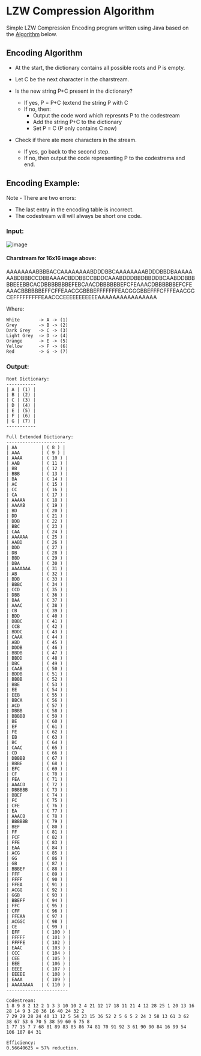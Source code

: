 # LZW Compression Algorithm

Simple LZW Compression Encoding program written using Java based on the [Algorithm](https://github.com/rossliam2212/LZWCompressionAlgorithm/blob/master/Encoding%20Algorithm.txt) below.

## Encoding Algorithm
- At the start, the dictionary contains all possible roots and P is empty.

- Let C be the next character in the charstream.

- Is the new string P+C present in the dictionary?
  - If yes, P = P+C (extend the string P with C
  - If no, then:
    - Output the code word which represnts P to the codestream
    - Add the string P+C to the dictionary
    - Set P = C (P only contains C now)
   
- Check if there ate more characters in the stream.
  - If yes, go back to the second step.
  - If no, then output the code representing P to the codestrema and end.

## Encoding Example:

Note - There are two errors:
- The last entry in the encoding table is incorrect. 
- The codestream will will always be short one code.

### Input:

![image](https://user-images.githubusercontent.com/73957889/144081434-fd6e697e-1a04-430c-9b09-fa48afa84bdb.png)

#### Charstream for 16x16 image above: 

AAAAAAAABBBBACCAAAAAAAABDDDBBCAAAAAAAABDDDBBDBAAAAAAABDBBBCCDBBAAAACBDDBBCCBDDCAAABDDDBBDBBDDBCAABDDBBBBBEEEBBCACDBBBBBBBEFEBCAACDBBBBBBEFCFEAAACDBBBBBBEFCFEAAACBBBBBBEFFCFFEAACGGBBBEFFFFFFFEACGGGBBEFFFCFFFEAACGGCEFFFFFFFFFEAACCCEEEEEEEEEEEAAAAAAAAAAAAAAAA

Where:
```
White       -> A -> (1)
Grey        -> B -> (2)
Dark Grey   -> C -> (3)
Light Grey  -> D -> (4)
Orange      -> E -> (5)
Yellow      -> F -> (6)
Red         -> G -> (7)
```

### Output:
```
Root Dictionary:
-----------
| A | (1) |
| B | (2) |
| C | (3) |
| D | (4) |
| E | (5) |
| F | (6) |
| G | (7) |
-----------

Full Extended Dictionary: 
----------------------
| AA         | ( 8 ) | 
| AAA        | ( 9 ) | 
| AAAA       | ( 10 ) | 
| AAB        | ( 11 ) | 
| BB         | ( 12 ) | 
| BBB        | ( 13 ) | 
| BA         | ( 14 ) | 
| AC         | ( 15 ) | 
| CC         | ( 16 ) | 
| CA         | ( 17 ) | 
| AAAAA      | ( 18 ) | 
| AAAAB      | ( 19 ) | 
| BD         | ( 20 ) | 
| DD         | ( 21 ) | 
| DDB        | ( 22 ) | 
| BBC        | ( 23 ) | 
| CAA        | ( 24 ) | 
| AAAAAA     | ( 25 ) | 
| AABD       | ( 26 ) | 
| DDD        | ( 27 ) | 
| DB         | ( 28 ) | 
| BBD        | ( 29 ) | 
| DBA        | ( 30 ) | 
| AAAAAAA    | ( 31 ) | 
| AB         | ( 32 ) | 
| BDB        | ( 33 ) | 
| BBBC       | ( 34 ) | 
| CCD        | ( 35 ) | 
| DBB        | ( 36 ) | 
| BAA        | ( 37 ) | 
| AAAC       | ( 38 ) | 
| CB         | ( 39 ) | 
| BDD        | ( 40 ) | 
| DBBC       | ( 41 ) | 
| CCB        | ( 42 ) | 
| BDDC       | ( 43 ) | 
| CAAA       | ( 44 ) | 
| ABD        | ( 45 ) | 
| DDDB       | ( 46 ) | 
| BBDB       | ( 47 ) | 
| BBDD       | ( 48 ) | 
| DBC        | ( 49 ) | 
| CAAB       | ( 50 ) | 
| BDDB       | ( 51 ) | 
| BBBB       | ( 52 ) | 
| BBE        | ( 53 ) | 
| EE         | ( 54 ) | 
| EEB        | ( 55 ) | 
| BBCA       | ( 56 ) | 
| ACD        | ( 57 ) | 
| DBBB       | ( 58 ) | 
| BBBBB      | ( 59 ) | 
| BE         | ( 60 ) | 
| EF         | ( 61 ) | 
| FE         | ( 62 ) | 
| EB         | ( 63 ) | 
| BC         | ( 64 ) | 
| CAAC       | ( 65 ) | 
| CD         | ( 66 ) | 
| DBBBB      | ( 67 ) | 
| BBBE       | ( 68 ) | 
| EFC        | ( 69 ) | 
| CF         | ( 70 ) | 
| FEA        | ( 71 ) | 
| AAACD      | ( 72 ) | 
| DBBBBB     | ( 73 ) | 
| BBEF       | ( 74 ) | 
| FC         | ( 75 ) | 
| CFE        | ( 76 ) | 
| EA         | ( 77 ) | 
| AAACB      | ( 78 ) | 
| BBBBBB     | ( 79 ) | 
| BEF        | ( 80 ) | 
| FF         | ( 81 ) | 
| FCF        | ( 82 ) | 
| FFE        | ( 83 ) | 
| EAA        | ( 84 ) | 
| ACG        | ( 85 ) | 
| GG         | ( 86 ) | 
| GB         | ( 87 ) | 
| BBBEF      | ( 88 ) | 
| FFF        | ( 89 ) | 
| FFFF       | ( 90 ) | 
| FFEA       | ( 91 ) | 
| ACGG       | ( 92 ) | 
| GGB        | ( 93 ) | 
| BBEFF      | ( 94 ) | 
| FFC        | ( 95 ) | 
| CFF        | ( 96 ) | 
| FFEAA      | ( 97 ) | 
| ACGGC      | ( 98 ) | 
| CE         | ( 99 ) | 
| EFF        | ( 100 ) | 
| FFFFF      | ( 101 ) | 
| FFFFE      | ( 102 ) | 
| EAAC       | ( 103 ) | 
| CCC        | ( 104 ) | 
| CEE        | ( 105 ) | 
| EEE        | ( 106 ) | 
| EEEE       | ( 107 ) | 
| EEEEE      | ( 108 ) | 
| EAAA       | ( 109 ) | 
| AAAAAAAA   | ( 110 ) | 
-----------------------

Codestream: 
1 8 9 8 2 12 2 1 3 3 10 10 2 4 21 12 17 18 11 21 4 12 28 25 1 20 13 16 28 14 9 3 20 36 16 40 24 32 2
7 29 29 28 24 40 13 12 5 54 23 15 36 52 2 5 6 5 2 24 3 58 13 61 3 62 38 67 53 6 70 5 38 59 60 6 75 8
1 77 15 7 7 68 81 89 83 85 86 74 81 70 91 92 3 61 90 90 84 16 99 54 106 107 84 31 

Efficiency: 
0.56640625 ≃ 57% reduction.
```
